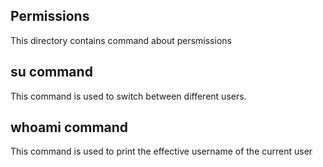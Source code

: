 ## Permissions
This directory contains command about persmissions
## su command
This command is used to switch between different users.
## whoami command
This command is used to print the effective username of the current user
